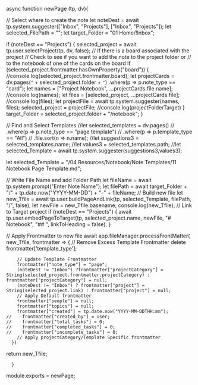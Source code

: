 async function newPage (tp, dv){

// Select where to create the note
let noteDest = await tp.system.suggester(["Inbox", "Projects"], ["Inbox", "Projects"]);
let selected_FilePath = "";
let target_Folder = "01 Home/!Inbox";

if (noteDest == "Projects") {
selected_project = await tp.user.selectProject(tp, dv, false);
// If there is a board associated with the project
// Check to see if you want to add the note to the project folder or
// to the notebook of one of the cards on the board
if (selected_project.frontmatter.hasOwnProperty("board")) {
//console.log(selected_project.frontmatter.board);
let projectCards = dv.pages(`"` + selected_project.folder + `"`)
	.where(p => p.note_type == "card");
let names = ["Project Notebook", ...projectCards.file.name];
//console.log(names);
let files = [selected_project, ...projectCards.file];
//console.log(files);
let projectFile = await tp.system.suggester(names, files);
selected_project = projectFile;
//console.log(projectFolderTarget)
} 
target_Folder = selected_project.folder + "/notebook";
} 

// Find and Select Templates
//let selected_templates = dv.pages()
//	.where(p => p.note_type == "page template")
//	.where(p => p.template_type == "All")
//	.file.sort(n => n.name);
//let suggestions3 = selected_templates.name;
//let values3 = selected_templates.path;
//let selected_Template = await tp.system.suggester(suggestions3,values3);	

let selected_Template = "/04 Resources/Notebook/Note Templates/11 Notebook Page Template.md";

// Write File Name and add Folder Path
let fileName = await tp.system.prompt("Enter Note Name");
let filePath = await target_Folder + "/" + tp.date.now("YYYY-MM-DD") + "-" + fileName;
// Build new file
let new_Tfile = await tp.user.buildPageAndLink(tp, selected_Template, filePath, "/", false); 
let newFile = new_Tfile.basename;
console.log(new_Tfile);
// Link to Target project
if (noteDest == "Projects") {
await tp.user.embedPageToTarget(tp, selected_project.name, newFile, "# Notebook", "## ", linkToHeading = false);
}

// Apply Frontmatter to new file
await app.fileManager.processFrontMatter(
      new_Tfile,
      frontmatter => {
		// Remove Excess Template Frontmatter
		delete frontmatter['template_type'];

		// Update Template Frontmatter
		frontmatter["note_type"] = "page";
		(noteDest != "Inbox") ?frontmatter["projectCategory"] = String(selected_project.frontmatter.projectCategory) : frontmatter["projectCategory"] = null;
		(noteDest != "Inbox") ? frontmatter["project"] = String(selected_project.link) : frontmatter["project"] = null;
        // Apply Default frontmatter
		frontmatter["people"] = null;
        frontmatter["topics"] = null;
        frontmatter["created"] = tp.date.now("YYYY-MM-DDTHH:mm");
    //    frontmatter["created_by"] = user; 
    //    frontmatter["total_tasks"] = 0;
    //    frontmatter["completed_tasks"] = 0;
    //    frontmatter["incomplete_tasks"] = 0;
        // Apply projectCategory/Template Specific frontmatter
      })
  return new_Tfile;

      }

 module.exports = newPage;